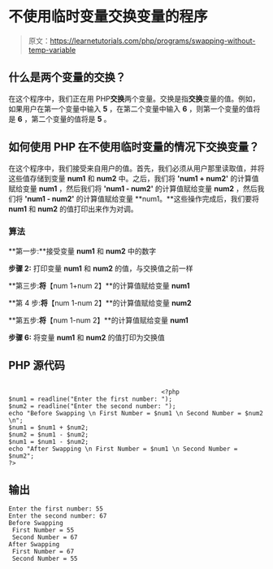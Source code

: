 # 不使用临时变量交换变量的程序

> 原文：<https://learnetutorials.com/php/programs/swapping-without-temp-variable>

## 什么是两个变量的交换？

在这个程序中，我们正在用 PHP**交换**两个变量。交换是指**交换**变量的值。例如，如果用户在第一个变量中输入 **5** ，在第二个变量中输入 **6** ，则第一个变量的值将是 **6** ，第二个变量的值将是 **5** 。

## 如何使用 PHP 在不使用临时变量的情况下交换变量？

在这个程序中，我们接受来自用户的值。首先，我们必须从用户那里读取值，并将这些值存储到变量 **num1** 和 **num2** 中。之后，我们将 **'num1 + num2'** 的计算值赋给变量 **num1** ，然后我们将 **'num1 - num2'** 的计算值赋给变量 **num2** ，然后我们将 **'num1 - num2'** 的计算值赋给变量 **num1。**这些操作完成后，我们要将 **num1** 和 **num2** 的值打印出来作为对调。

### 算法

**第一步:**接受变量 **num1** 和 **num2** 中的数字

**步骤 2:** 打印变量 **num1** 和 **num2** 的值，与交换值之前一样

**第三步:**将**【num 1+num 2】**的计算值赋给变量 **num1**

**第 4 步:**将**【num 1-num 2】**的计算值赋给变量 **num2**

**第五步:**将**【num 1-num 2】**的计算值赋给变量 **num1**

**步骤 6:** 将变量 **num1** 和 **num2** 的值打印为交换值

## PHP 源代码

```

                                          <?php
$num1 = readline("Enter the first number: ");
$num2 = readline("Enter the second number: ");
echo "Before Swapping \n First Number = $num1 \n Second Number = $num2 \n";
$num1 = $num1 + $num2;
$num2 = $num1 - $num2;
$num1 = $num1 - $num2;
echo "After Swapping \n First Number = $num1 \n Second Number = $num2";
?>

```

## 输出

```
Enter the first number: 55
Enter the second number: 67
Before Swapping
 First Number = 55
 Second Number = 67
After Swapping
 First Number = 67
 Second Number = 55
```